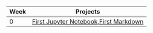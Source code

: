 | Week     | Projects    |
| ---------| ----------- |
| 0 |[First Jupyter Notebook](https://bushku.github.io/APCSP_1/2022/08/22/my-first-notebook.html),[First Markdown](https://bushku.github.io/APCSP_1/2022/08/21/shruthis-markdown.html)|